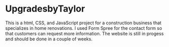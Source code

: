 # UpgradesbyTaylor
This is a html, CSS, and JavaScript project for a construction business that specializes in home renovations. I used Form Spree for the contact form so that customers can request more information. 
The website is still in progess and should be done in a couple of weeks.

